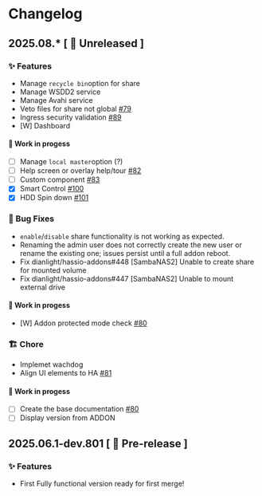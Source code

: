 # Changelog

## 2025.08.\* [ 🚧 Unreleased ]

### ✨ Features

- Manage `recycle bin`option for share
- Manage WSDD2 service
- Manage Avahi service
- Veto files for share not global [#79](https://github.com/dianlight/srat/issues/79)
- Ingress security validation [#89](https://github.com/dianlight/srat/issues/89)
- [W] Dashboard

#### **🚧 Work in progess**

- [ ] Manage `local master`option (?)
- [ ] Help screen or overlay help/tour [#82](https://github.com/dianlight/srat/issues/82)
- [ ] Custom component [#83](https://github.com/dianlight/srat/issues/83)
- [x] Smart Control [#100](https://github.com/dianlight/srat/issues/100)
- [x] HDD Spin down [#101](https://github.com/dianlight/srat/issues/101)

### 🐛 Bug Fixes

- `enable`/`disable` share functionality is not working as expected.
- Renaming the admin user does not correctly create the new user or rename the existing one; issues persist until a full addon reboot.
- Fix dianlight/hassio-addons#448 [SambaNAS2] Unable to create share for mounted volume
- Fix dianlight/hassio-addons#447 [SambaNAS2] Unable to mount external drive

#### **🚧 Work in progess**

- [W] Addon protected mode check [#80](https://github.com/dianlight/srat/issues/85)

### 🏗 Chore

- Implemet wachdog
- Align UI elements to HA [#81](https://github.com/dianlight/srat/issues/81)

#### **🚧 Work in progess**

- [ ] Create the base documentation [#80](https://github.com/dianlight/srat/issues/80)
- [ ] Display version from ADDON

## 2025.06.1-dev.801 [ 🧪 Pre-release ]

### ✨ Features

- First Fully functional version ready for first merge!
